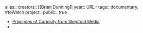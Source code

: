 alias::
creators:: [[Brian Dunning]] 
year::
URL::
tags:: documentary, #toWatch 
project::
public:: true
- [Principles of Curiosity from Skeptoid Media](https://principlesofcuriosity.com/)
-
